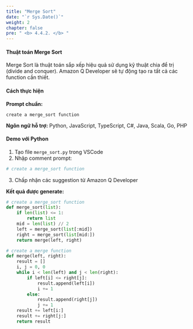 ```yaml
---
title: "Merge Sort"
date: "`r Sys.Date()`"
weight: 2
chapter: false
pre: " <b> 4.4.2. </b> "
---
```


#### Thuật toán Merge Sort

Merge Sort là thuật toán sắp xếp hiệu quả sử dụng kỹ thuật chia để trị (divide and conquer). Amazon Q Developer sẽ tự động tạo ra tất cả các function cần thiết.

#### Cách thực hiện

**Prompt chuẩn:**
```
create a merge_sort function
```

**Ngôn ngữ hỗ trợ:** Python, JavaScript, TypeScript, C#, Java, Scala, Go, PHP

#### Demo với Python

1. Tạo file `merge_sort.py` trong VSCode
2. Nhập comment prompt:
```python
# create a merge_sort function
```
3. Chấp nhận các suggestion từ Amazon Q Developer

**Kết quả được generate:**
```python
# create a merge_sort function
def merge_sort(list):
    if len(list) <= 1:
        return list
    mid = len(list) // 2
    left = merge_sort(list[:mid])
    right = merge_sort(list[mid:])
    return merge(left, right)

# create a merge function
def merge(left, right):
    result = []
    i, j = 0, 0
    while i < len(left) and j < len(right):
        if left[i] <= right[j]:
            result.append(left[i])
            i += 1
        else:
            result.append(right[j])
            j += 1
    result += left[i:]
    result += right[j:]
    return result
```